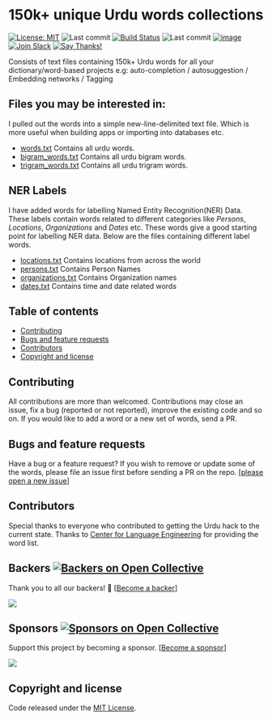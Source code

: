 # 150k+ unique Urdu words collections 

[![License: MIT](https://img.shields.io/badge/license-MIT-blue.svg)](https://github.com/urduhack/urdu-words/blob/master/LICENSE)
![Last commit](https://img.shields.io/github/last-commit/urduhack/urdu-words.svg)
[![Build Status](https://travis-ci.org/urduhack/urdu-words.svg?branch=master)](https://travis-ci.org/urduhack/urdu-words)
![Last commit](https://img.shields.io/github/last-commit/urduhack/urdu-words.svg)
[![image](https://img.shields.io/github/contributors/urduhack/urdu-words.svg)](https://github.com/urduhack/urdu-words/graphs/contributors)
[![Join Slack](https://img.shields.io/badge/join-us%20on%20slack-gray.svg?longCache=true&logo=slack&colorB=red)](https://join.slack.com/t/urduhack/shared_invite/zt-5cpkrvz8-Zu_tOyR5AEcspCBCyqhSZQ)
[![Say Thanks!](https://img.shields.io/badge/Say%20Thanks-!-1EAEDB.svg)](https://saythanks.io/to/akkefa)


Consists of text files containing 150k+ Urdu words for all your dictionary/word-based projects e.g: auto-completion / autosuggestion / Embedding networks / Tagging
## Files you may be interested in:

I pulled out the words into a simple new-line-delimited text file.
Which is more useful when building apps or importing into databases etc.

-  [words.txt](words.txt) Contains all urdu words.
-  [bigram_words.txt](bigram_words.txt) Contains all urdu bigram words.
-  [trigram_words.txt](trigram_words.txt) Contains all urdu trigram words.

## NER Labels
I have added words for labelling Named Entity Recognition(NER) Data. These labels contain words related to different categories
like _Persons_, _Locations_, _Organizations_ and _Dates_ etc. These words give a good starting point for labelling NER data.
Below are the files containing different label words.

- [locations.txt](ner/locations.txt) Contains locations from across the world
- [persons.txt](ner/persons.txt) Contains Person Names
- [organizations.txt](ner/organizations.txt) Contains Organization names
- [dates.txt](ner/dates.txt) Contains time and date related words

## Table of contents

- [Contributing](#contributing)
- [Bugs and feature requests](#bugs-and-feature-requests)
- [Contributors](#contributors)
- [Copyright and license](#copyright-and-license)


## Contributing

All contributions are more than welcomed. Contributions may close an issue, fix a bug (reported or not reported), improve the existing code and so on.
If you would like to add a  word or a new set of words, send a PR.

## Bugs and feature requests

Have a bug or a feature request? If you wish to remove or update some of the words, please file an issue first before sending a PR on the repo. [[please open a new issue](https://github.com/urduhack/urdu-words/issues/new)]

## Contributors

Special thanks to everyone who contributed to getting the Urdu hack to the current state.
Thanks to <a href="http://cle.org.pk/software/ling_resources/wordlist.htm">Center for Language Engineering</a> for providing the word list.

## Backers [![Backers on Open Collective](https://opencollective.com/urduhack/backers/badge.svg)](#backers)
Thank you to all our backers! 🙏 [[Become a backer](https://opencollective.com/urduhack#backer)]

<a href="https://opencollective.com/urduhack#backers" target="_blank"><img src="https://opencollective.com/urduhack/backers.svg"></a>

## Sponsors [![Sponsors on Open Collective](https://opencollective.com/urduhack/sponsors/badge.svg)](#sponsors)
Support this project by becoming a sponsor. [[Become a sponsor](https://opencollective.com/urduhack#sponsor)]

<a href="https://opencollective.com/urduhack" target="_blank"><img src="https://opencollective.com/urduhack/sponsors.svg"></a>
## Copyright and license

Code released under the [MIT License](ttps://github.com/urduhack/urdu-words/blob/master/LICENSE).